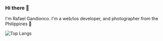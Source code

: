### Hi there 👋

I'm Rafael Gandionco. I'm a web/ios developer, and photographer from the Philippines 🌴


<!-- See: https://github.com/anuraghazra/github-readme-stats?tab=readme-ov-file#all-demos -->
![Top Langs](https://github-readme-stats.vercel.app/api/top-langs/?username=rafaelgandi&layout=compact&theme=dracula)
<!--
**rafaelgandi/rafaelgandi** is a ✨ _special_ ✨ repository because its `README.md` (this file) appears on your GitHub profile.
-->
